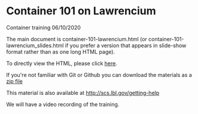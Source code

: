 # Container 101 on Lawrencium

Container training 06/10/2020

The main document is container-101-lawrencium.html (or container-101-lawrencium_slides.html if you prefer a version that appears in slide-show format rather than as one long HTML page).

To directly view the HTML, please click [here](https://github.com/lbnl-science-it/container-101/blob/master/container-101-lawrencium.html).

If you're not familiar with Git or Github you can download the materials as a [zip file](https://github.com/lbnl-science-it/container-101/archive/master.zip)

This material is also available at http://scs.lbl.gov/getting-help

We will have a video recording of the training.
